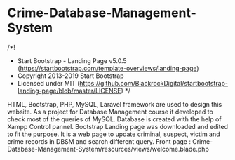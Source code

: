 # Crime-Database-Management-System
/*!
 * Start Bootstrap - Landing Page v5.0.5 (https://startbootstrap.com/template-overviews/landing-page)
 * Copyright 2013-2019 Start Bootstrap
 * Licensed under MIT (https://github.com/BlackrockDigital/startbootstrap-landing-page/blob/master/LICENSE)
 */
 
HTML, Bootstrap, PHP, MySQL, Laravel framework are used to design this website.
As a project for Database Management course it developed to check most of the queries of MySQL.
Database is created with the help of Xampp Control pannel.
Bootstrap Landing page was downloaded and edited to fit the purpose.
It is a web page to update criminal, suspect, victim and crime records in DBSM and search different query.
Front page :  Crime-Database-Management-System/resources/views/welcome.blade.php
